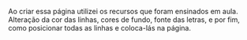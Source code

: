 Ao criar essa página utilizei os recursos que foram ensinados em aula. Alteração da cor das linhas, cores de fundo, fonte das letras, e por fim, como posicionar todas as linhas e coloca-lás na página.
